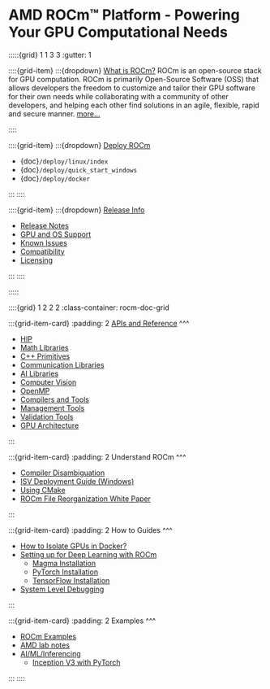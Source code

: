 # AMD ROCm™ Platform - Powering Your GPU Computational Needs

:::::{grid} 1 1 3 3
:gutter: 1

::::{grid-item}
:::{dropdown} [What is ROCm?](rocm)
ROCm is an open-source stack for GPU computation. ROCm is primarily
Open-Source Software (OSS) that allows developers the freedom to customize and
tailor their GPU software for their own needs while collaborating with a
community of other developers, and helping each other find solutions in an
agile, flexible, rapid and secure manner. [more...](rocm)

::::

::::{grid-item}
:::{dropdown} [Deploy ROCm](deploy)

- {doc}`/deploy/linux/index`
- {doc}`/deploy/quick_start_windows`
- {doc}`/deploy/docker`

:::
::::

::::{grid-item}
:::{dropdown} [Release Info](release)

- [Release Notes](release)
- [GPU and OS Support](release/gpu_os_support)
- [Known Issues](https://github.com/RadeonOpenCompute/ROCm/labels/Verified%20Issue)
- [Compatibility](release/compatibility)
- [Licensing](release/licensing)

:::
::::

:::::

::::{grid} 1 2 2 2
:class-container: rocm-doc-grid

:::{grid-item-card}
:padding: 2
[APIs and Reference](reference/all)
^^^

- [HIP](reference/hip)
- [Math Libraries](reference/gpu_libraries/math)
- [C++ Primitives](reference/gpu_libraries/c++_primitives)
- [Communication Libraries](reference/gpu_libraries/communication)
- [AI Libraries](reference/ai_tools)
- [Computer Vision](reference/computer_vision)
- [OpenMP](reference/openmp/openmp)
- [Compilers and Tools](reference/compilers)
- [Management Tools](reference/management_tools)
- [Validation Tools](reference/validation_tools)
- [GPU Architecture](reference/gpu_arch)

:::

:::{grid-item-card}
:padding: 2
Understand ROCm
^^^

- [Compiler Disambiguation](understand/compiler_disambiguation)
- [ISV Deployment Guide (Windows)](understand/isv_deployment_win)
- [Using CMake](understand/cmake_packages)
- [ROCm File Reorganization White Paper](understand/file_reorg)

:::

:::{grid-item-card}
:padding: 2
How to Guides
^^^

- [How to Isolate GPUs in Docker?](how_to/docker_gpu_isolation)
- [Setting up for Deep Learning with ROCm](how_to/deep_learning_rocm)
  - [Magma Installation](how_to/magma_install/magma_install)
  - [PyTorch Installation](how_to/pytorch_install/pytorch_install)
  - [TensorFlow Installation](how_to/tensorflow_install/tensorflow_install)
- [System Level Debugging](how_to/system_debugging.md)

:::

:::{grid-item-card}
:padding: 2
Examples
^^^

- [ROCm Examples](https://github.com/amd/rocm-examples)
- [AMD lab notes](https://github.com/amd/amd-lab-notes)
- [AI/ML/Inferencing](examples/ai_ml_inferencing)
  - [Inception V3 with PyTorch](examples/inception_casestudy/inception_casestudy)

:::
::::

